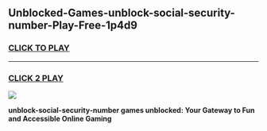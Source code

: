 
## Unblocked-Games-unblock-social-security-number-Play-Free-1p4d9
<h3>
<a href="https://premium76.site?title=unblock-social-security-number&ref=19M">CLICK TO PLAY</a></h3>
<hr>

<h3>
<a href="https://premium76.site?title=unblock-social-security-number&ref=19M">CLICK 2 PLAY</a>
  
</h3>

<a href="https://premium76.site?title=unblock-social-security-number&ref=19M"><img src="https://clearcache.store/games.png"></a>


**unblock-social-security-number games unblocked: Your Gateway to Fun and Accessible Online Gaming**
